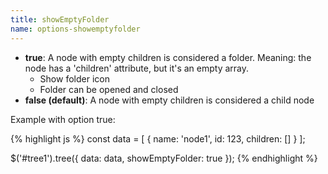 ```yaml
---
title: showEmptyFolder
name: options-showemptyfolder
---
```


* **true**: A node with empty children is considered a folder. Meaning: the node has a 'children' attribute, but it's an empty array.
    * Show folder icon
    * Folder can be opened and closed
* **false (default)**: A node with empty children is considered a child node

Example with option true:

{% highlight js %}
const data = [
    {
        name: 'node1',
        id: 123,
        children: []
    }
];

$('#tree1').tree({
    data: data,
    showEmptyFolder: true
});
{% endhighlight %}
